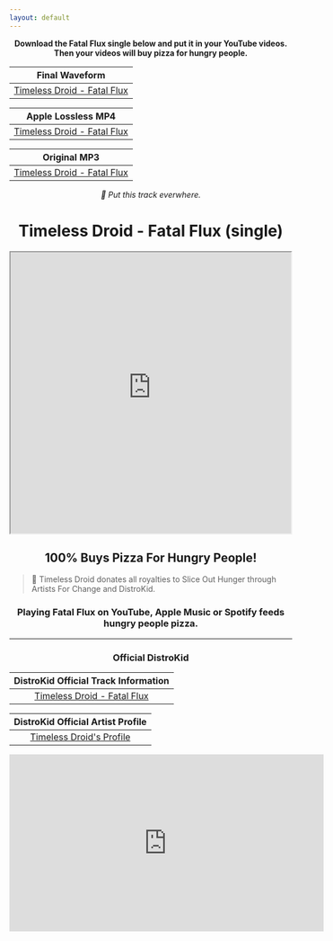 ```yaml
---
layout: default
---
```




**<center>Download the Fatal Flux single below and put it in your YouTube videos. Then your videos will buy pizza for hungry people.</center>**

|Final Waveform|
|:------:|
|[Timeless Droid - Fatal Flux](https://timelessdroid.com/FatalFlux(Final).wav)|


|Apple Lossless MP4|
|:-------------------:|
|[Timeless Droid - Fatal Flux](https://timelessdroid.com/FatalFluxLossless.m4a)|

|Original MP3|
|:-------------------:|
|[Timeless Droid - Fatal Flux](https://timelessdroid.com/FatalFlux(Original).mp3)|
 

_<center>🤖 Put this track everwhere.</center>_

# <center>Timeless Droid - Fatal Flux (single)</center>

<center><iframe src="https://blogger.googleusercontent.com/img/a/AVvXsEjvdFVeyyOoiFtMbrm9XLAsWlewczNH58MYQ5TTGcVXkxEL2vLSURBp1JxcL15S4HvtO1Yv3asOhOwiu8U_hknLev_ChK2JogD9LATiXpIHVC8cD6rPRZp6xFiaTCSOmJYuxTJWo3hKB25etpz1-_M5HgzTcxQUc86AnT1xAUwDkheK5Kl7Kgoh8ZoW3kBg=s500" align="center" width="500px" height="500px"></iframe></center>

## <center>100% Buys Pizza For Hungry People!</center>

>
>
> 🤖 Timeless Droid donates all royalties to Slice Out Hunger through Artists For Change and DistroKid.

### <center>Playing Fatal Flux on YouTube, Apple Music or Spotify feeds hungry people pizza.</center>

* * *

### <center>Official DistroKid</center>

|DistroKid Official Track Information|
|:---:|
|[Timeless Droid - Fatal Flux](https://hyperfollow.com/timelessdroid/fatal-flux)|

|DistroKid Official Artist Profile|
|:---:|
|[Timeless Droid's Profile](https://hyperfollow.com/timelessdroid)|

<iframe align="center" width="560" height="315" src="https://www.youtube.com/embed/KtyNvWKp0wk?si=h-ccoV_d4BY4k2Cn" frameborder="0" allow="accelerometer; autoplay; clipboard-write; encrypted-media; gyroscope; picture-in-picture" allowfullscreen></iframe>

<script src="https://unpkg.com/rss-parser/dist/rss-parser.min.js"></script>

<script>
  document.addEventListener('DOMContentLoaded', async () => {
    const RSSParser = new RSSParser();
    const feed = await RSSParser.parseURL('https://astrodroids.blogspot.com/feeds/posts/default');

    let html = '';
    feed.items.forEach(item => {
      html += `<h3><a href="${item.link}">${item.title}</a></h3>`;
      html += `<p>${item.contentSnippet}</p>`;
    });

    document.getElementById('rss-feed').innerHTML = html;
  });
</script>

<div align="center" id="rss-feed"></div>
